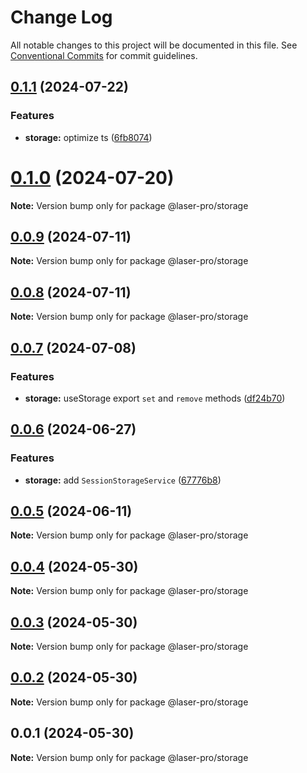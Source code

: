 # Change Log

All notable changes to this project will be documented in this file. See [Conventional Commits](https://conventionalcommits.org) for commit guidelines.

## [0.1.1](https://github.com/laser-ui/laser-pro/compare/v0.1.0...v0.1.1) (2024-07-22)

### Features

- **storage:** optimize ts ([6fb8074](https://github.com/laser-ui/laser-pro/commit/6fb8074e418a47093184cd9b4df5bc0409336ecb))

# [0.1.0](https://github.com/laser-ui/laser-pro/compare/v0.0.9...v0.1.0) (2024-07-20)

**Note:** Version bump only for package @laser-pro/storage

## [0.0.9](https://github.com/laser-ui/laser-pro/compare/v0.0.8...v0.0.9) (2024-07-11)

**Note:** Version bump only for package @laser-pro/storage

## [0.0.8](https://github.com/laser-ui/laser-pro/compare/v0.0.7...v0.0.8) (2024-07-11)

**Note:** Version bump only for package @laser-pro/storage

## [0.0.7](https://github.com/laser-ui/laser-pro/compare/v0.0.6...v0.0.7) (2024-07-08)

### Features

- **storage:** useStorage export `set` and `remove` methods ([df24b70](https://github.com/laser-ui/laser-pro/commit/df24b7080452144b01252bacbe26f6b35c800824))

## [0.0.6](https://github.com/laser-ui/laser-pro/compare/v0.0.5...v0.0.6) (2024-06-27)

### Features

- **storage:** add `SessionStorageService` ([67776b8](https://github.com/laser-ui/laser-pro/commit/67776b8be0d0b150c5e6170b53631581d00adaac))

## [0.0.5](https://github.com/laser-ui/laser-pro/compare/v0.0.4...v0.0.5) (2024-06-11)

**Note:** Version bump only for package @laser-pro/storage

## [0.0.4](https://github.com/laser-ui/laser-pro/compare/v0.0.3...v0.0.4) (2024-05-30)

**Note:** Version bump only for package @laser-pro/storage

## [0.0.3](https://github.com/laser-ui/laser-pro/compare/v0.0.2...v0.0.3) (2024-05-30)

**Note:** Version bump only for package @laser-pro/storage

## [0.0.2](https://github.com/laser-ui/laser-pro/compare/v0.0.1...v0.0.2) (2024-05-30)

**Note:** Version bump only for package @laser-pro/storage

## 0.0.1 (2024-05-30)

**Note:** Version bump only for package @laser-pro/storage
